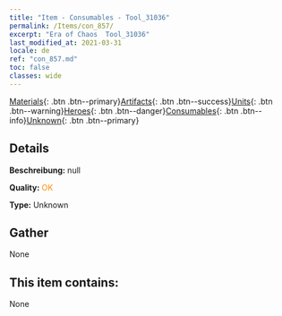 ```yaml
---
title: "Item - Consumables - Tool_31036"
permalink: /Items/con_857/
excerpt: "Era of Chaos  Tool_31036"
last_modified_at: 2021-03-31
locale: de
ref: "con_857.md"
toc: false
classes: wide
---
```

 [Materials](/de/Items/){: .btn .btn--primary}[Artifacts](/de/Items/Artifacts/){: .btn .btn--success}[Units](/de/Items/Units/){: .btn .btn--warning}[Heroes](/de/Items/Heroes/){: .btn .btn--danger}[Consumables](/de/Items/Consumables/){: .btn .btn--info}[Unknown](/de/Items/Unknown/){: .btn .btn--primary}

## Details
 **Beschreibung:** null

 **Quality:** <span style="color: #FF8C00">OK</span>

 **Type:** Unknown

## Gather

  None

## This item contains:

  None

